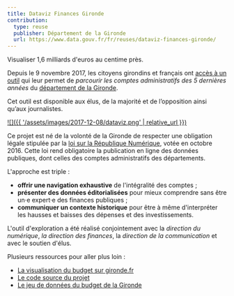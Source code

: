 ```yaml
---
title: Dataviz Finances Gironde
contribution:
  type: reuse
  publisher: Département de la Gironde
  url: https://www.data.gouv.fr/fr/reuses/dataviz-finances-gironde/
---
```


Visualiser 1,6 milliards d'euros au centime près.

<!--more-->

Depuis le 9 novembre 2017, les citoyens girondins et français ont [accès à un outil][dataviz] qui leur permet de _parcourir les comptes administratifs des 5 dernières années_ du [département de la Gironde][gironde.fr].

Cet outil est disponible aux élus, de la majorité et de l’opposition ainsi qu’aux journalistes.

[![]({{ '/assets/images/2017-12-08/dataviz.png' | relative_url }})][dataviz]

Ce projet est né de la volonté de la Gironde de respecter une obligation légale stipulée par la [loi sur la République Numérique][loi-lemaire], votée en octobre 2016. Cette loi rend obligatoire la publication en ligne des données publiques, dont celles des comptes administratifs des départements. 

L'approche est triple :

* **offrir une navigation exhaustive** de l'intégralité des comptes ;
* **présenter des données éditorialisées** pour mieux comprendre sans être un·e expert·e des finances publiques ;
* **communiquer un contexte historique** pour être à même d'interpréter les hausses et baisses des dépenses et des investissements.

L'outil d'exploration a été réalisé conjointement avec la _direction du numérique_, _la direction des finances_, la _direction de la communication_ et avec le soutien d'élus.

Plusieurs ressources pour aller plus loin :

* [La visualisation du budget sur gironde.fr][dataviz]
* [Le code source du projet][source]
* [Le jeu de données du budget de la Gironde][dataset]


<div data-udata-dataset-id="59592304a3a7291dcf9c81f4"></div>

[loi-lemaire]: https://www.legifrance.gouv.fr/affichTexte.do?cidTexte=JORFTEXT000033202746&categorieLien=id
[gironde.fr]: https://www.gironde.fr/
[dataset]: https://www.data.gouv.fr/fr/datasets/comptes-administratifs-du-departement-de-la-gironde-1/
[dataviz]: https://www.gironde.fr/un-budget-au-service-des-solidarites-humaine-et-territoriale
[source]: https://github.com/datalocale/dataviz-finances-gironde
